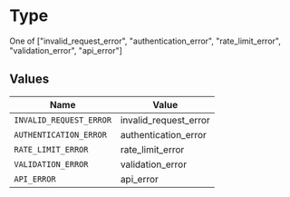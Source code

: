 # Type

One of ["invalid_request_error", "authentication_error", "rate_limit_error", "validation_error", "api_error"]


## Values

| Name                    | Value                   |
| ----------------------- | ----------------------- |
| `INVALID_REQUEST_ERROR` | invalid_request_error   |
| `AUTHENTICATION_ERROR`  | authentication_error    |
| `RATE_LIMIT_ERROR`      | rate_limit_error        |
| `VALIDATION_ERROR`      | validation_error        |
| `API_ERROR`             | api_error               |